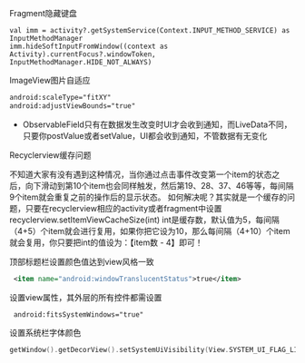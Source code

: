 Fragment隐藏键盘

```koltin
val imm = activity?.getSystemService(Context.INPUT_METHOD_SERVICE) as InputMethodManager
imm.hideSoftInputFromWindow((context as Activity).currentFocus?.windowToken, InputMethodManager.HIDE_NOT_ALWAYS)
```





ImageView图片自适应

```xml
android:scaleType="fitXY"
android:adjustViewBounds="true"
```





- ObservableField只有在数据发生改变时UI才会收到通知，而LiveData不同，只要你postValue或者setValue，UI都会收到通知，不管数据有无变化





Recyclerview缓存问题

不知道大家有没有遇到这种情况，当你通过点击事件改变第一个item的状态之后，向下滑动到第10个item也会同样触发，然后第19、28、37、46等等，每间隔9个item就会重复之前的操作后的显示状态。
如何解决呢？其实就是一个缓存的问题，只要在recyclerview相应的activity或者fragment中设置
recyclerview.setItemViewCacheSize(int)
int是缓存数，默认值为5，每间隔（4+5）个item就会进行复用，如果你把它设为10，那么每间隔（4+10）个item就会复用，你只要把int的值设为：【item数 - 4】即可！





顶部标题栏设置颜色值达到view风格一致



```xml
 <item name="android:windowTranslucentStatus">true</item>

```

设置view属性，其外层的所有控件都需设置

```gr
 android:fitsSystemWindows="true"
```

设置系统栏字体颜色

```kotlin
getWindow().getDecorView().setSystemUiVisibility(View.SYSTEM_UI_FLAG_LIGHT_STATUS_BAR) 
```

